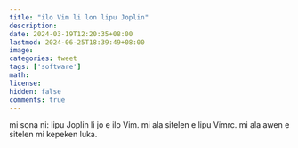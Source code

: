 ```yaml
---
title: "ilo Vim li lon lipu Joplin"
description: 
date: 2024-03-19T12:20:35+08:00
lastmod: 2024-06-25T18:39:49+08:00
image: 
categories: tweet
tags: ['software']
math: 
license: 
hidden: false
comments: true
---
```


mi sona ni: lipu Joplin li jo e ilo Vim. mi ala sitelen e lipu Vimrc. mi ala awen e sitelen mi kepeken luka.


